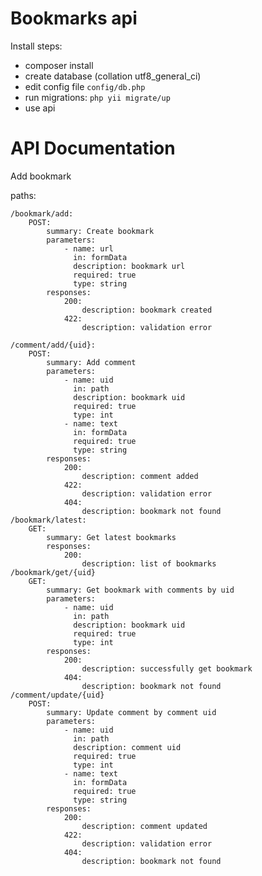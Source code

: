Bookmarks api
====================
Install steps:

* composer install
* create database (collation utf8_general_ci)
* edit config file `config/db.php`
* run migrations: `php yii migrate/up`
* use api


API Documentation
=====================
Add bookmark

paths:

    /bookmark/add:
        POST:
            summary: Create bookmark
            parameters:
                - name: url
                  in: formData
                  description: bookmark url
                  required: true
                  type: string
            responses:
                200:
                    description: bookmark created
                422:
                    description: validation error

    /comment/add/{uid}:
        POST:
            summary: Add comment
            parameters:
                - name: uid
                  in: path
                  description: bookmark uid
                  required: true
                  type: int
                - name: text
                  in: formData
                  required: true
                  type: string
            responses:
                200:
                    description: comment added
                422:
                    description: validation error
                404:
                    description: bookmark not found
    /bookmark/latest:
        GET:
            summary: Get latest bookmarks
            responses:
                200:
                    description: list of bookmarks
    /bookmark/get/{uid}
        GET:
            summary: Get bookmark with comments by uid
            parameters:
                - name: uid
                  in: path
                  description: bookmark uid
                  required: true
                  type: int
            responses:
                200:
                    description: successfully get bookmark
                404:
                    description: bookmark not found
    /comment/update/{uid}
        POST:
            summary: Update comment by comment uid
            parameters:
                - name: uid
                  in: path
                  description: comment uid
                  required: true
                  type: int
                - name: text
                  in: formData
                  required: true
                  type: string
            responses:
                200:
                    description: comment updated
                422:
                    description: validation error
                404:
                    description: bookmark not found



